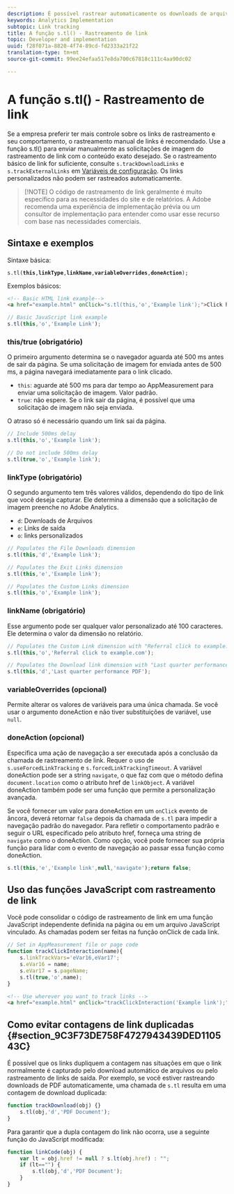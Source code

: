 ```yaml
---
description: É possível rastrear automaticamente os downloads de arquivo e links de saída com base nos parâmetros definidos no arquivo AppMeasurement para JavaScript.
keywords: Analytics Implementation
subtopic: Link tracking
title: A função s.tl() - Rastreamento de link
topic: Developer and implementation
uuid: f28f071a-8820-4f74-89cd-fd2333a21f22
translation-type: tm+mt
source-git-commit: 99ee24efaa517e8da700c67818c111c4aa90dc02

---
```



# A função s.tl() - Rastreamento de link

Se a empresa preferir ter mais controle sobre os links de rastreamento e seu comportamento, o rastreamento manual de links é recomendado. Use a função s.tl() para enviar manualmente as solicitações de imagem do rastreamento de link com o conteúdo exato desejado. Se o rastreamento básico de link for suficiente, consulte `s.trackDownloadLinks` e `s.trackExternalLinks` em [Variáveis de configuração](c-variables/configuration-variables.md). Os links personalizados não podem ser rastreados automaticamente.

> [!NOTE] O código de rastreamento de link geralmente é muito específico para as necessidades do site e de relatórios. A Adobe recomenda uma experiência de implementação prévia ou um consultor de implementação para entender como usar esse recurso com base nas necessidades comerciais.

## Sintaxe e exemplos

Sintaxe básica:

`s.tl(`**`this`**`,`**`linkType`**`,`**`linkName`**`,`**`variableOverrides`**`,`**`doneAction`**`);`

Exemplos básicos:

```HTML
<!-- Basic HTML link example-->
<a href="example.html" onClick="s.tl(this,'o','Example link');">Click here</a>
```

```JavaScript
// Basic JavaScript link example
s.tl(this,'o','Example Link');
```

### this/true (obrigatório)

O primeiro argumento determina se o navegador aguarda até 500 ms antes de sair da página. Se uma solicitação de imagem for enviada antes de 500 ms, a página navegará imediatamente para o link clicado.

* `this`: aguarde até 500 ms para dar tempo ao AppMeasurement para enviar uma solicitação de imagem. Valor padrão.
* `true`: não espere. Se o link sair da página, é possível que uma solicitação de imagem não seja enviada.

O atraso só é necessário quando um link sai da página.

```JavaScript
// Include 500ms delay
s.tl(this,'o','Example link');

// Do not include 500ms delay
s.tl(true,'o','Example link');
```

### linkType (obrigatório)

O segundo argumento tem três valores válidos, dependendo do tipo de link que você deseja capturar. Ele determina a dimensão que a solicitação de imagem preenche no Adobe Analytics.

* `d`: Downloads de Arquivos
* `e`: Links de saída
* `o`: links personalizados

```JavaScript
// Populates the File Downloads dimension
s.tl(this,'d','Example link');

// Populates the Exit Links dimension
s.tl(this,'e','Example link');

// Populates the Custom Links dimension
s.tl(this,'o','Example link');
```

### linkName (obrigatório)

Esse argumento pode ser qualquer valor personalizado até 100 caracteres. Ele determina o valor da dimensão no relatório.

```JavaScript
// Populates the Custom Link dimension with "Referral click to example.com"
s.tl(this,'o','Referral click to example.com');

// Populates the Download link dimension with "Last quarter performance PDF"
s.tl(this,'d','Last quarter performance PDF');
```

### variableOverrides (opcional)

Permite alterar os valores de variáveis para uma única chamada. Se você usar o argumento doneAction e não tiver substituições de variável, use `null`.

### doneAction (opcional)

Especifica uma ação de navegação a ser executada após a conclusão da chamada de rastreamento de link. Requer o uso de `s.useForcedLinkTracking` e `s.forcedLinkTrackingTimeout`. A variável doneAction pode ser a string `navigate`, o que faz com que o método defina `document.location` como o atributo href de `linkObject`. A variável doneAction também pode ser uma função que permite a personalização avançada.

Se você fornecer um valor para doneAction em um `onClick` evento de âncora, deverá retornar `false` depois da chamada de `s.tl` para impedir a navegação padrão do navegador.
Para refletir o comportamento padrão e seguir o URL especificado pelo atributo href, forneça uma string de `navigate` como o doneAction. Como opção, você pode fornecer sua própria função para lidar com o evento de navegação ao passar essa função como doneAction.

```JavaScript
s.tl(this,'e','Example link',null,'navigate');return false;
```

## Uso das funções JavaScript com rastreamento de link

Você pode consolidar o código de rastreamento de link em uma função JavaScript independente definida na página ou em um arquivo JavaScript vinculado. As chamadas podem ser feitas na função onClick de cada link.

```JavaScript
// Set in AppMeasurement file or page code
function trackClickInteraction(name){
    s.linkTrackVars='eVar16,eVar17';
    s.eVar16 = name;
    s.eVar17 = s.pageName;
    s.tl(true,'o',name);
}
```

```HTML
<!-- Use wherever you want to track links -->
<a href="example.html" onClick="trackClickInteraction('Example link');">Click here</a>
```

## Como evitar contagens de link duplicadas {#section_9C3F73DE758F4727943439DED110543C}

É possível que os links dupliquem a contagem nas situações em que o link normalmente é capturado pelo download automático de arquivos ou pelo rastreamento de links de saída. Por exemplo, se você estiver rastreando downloads de PDF automaticamente, uma chamada de `s.tl` resulta em uma contagem de download duplicada:

```JavaScript
function trackDownload(obj) {}
    s.tl(obj,'d','PDF Document');
}
```

Para garantir que a dupla contagem do link não ocorra, use a seguinte função do JavaScript modificada:

```JavaScript
function linkCode(obj) {
    var lt = obj.href != null ? s.lt(obj.href) : "";
    if (lt=="") {
        s.tl(obj,'d','PDF Document');
    }
}
```
